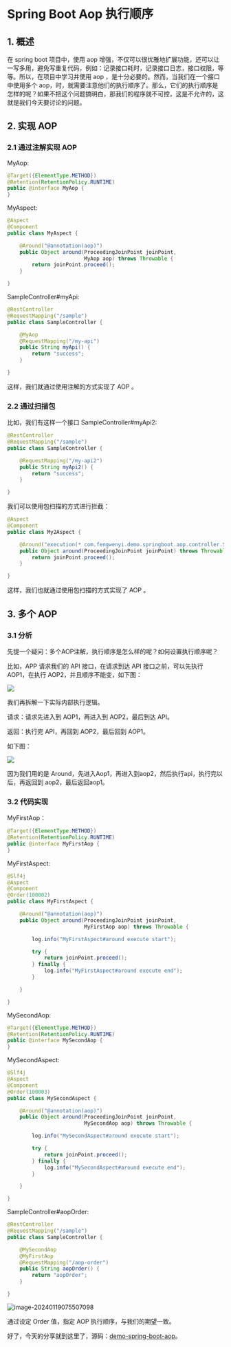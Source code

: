 # Spring Boot Aop 执行顺序



## 1. 概述

在 spring boot 项目中，使用 aop 增强，不仅可以很优雅地扩展功能，还可以让一写多用，避免写重复代码，例如：记录接口耗时，记录接口日志，接口权限，等等。所以，在项目中学习并使用 aop ，是十分必要的。然而，当我们在一个接口中使用多个 aop，时，就需要注意他们的执行顺序了。那么，它们的执行顺序是怎样的呢？如果不把这个问题搞明白，那我们的程序就不可控，这是不允许的，这就是我们今天要讨论的问题。



## 2. 实现 AOP

### 2.1 通过注解实现 AOP

MyAop:

```java
@Target({ElementType.METHOD})
@Retention(RetentionPolicy.RUNTIME)
public @interface MyAop {
}
```

MyAspect:

```java
@Aspect
@Component
public class MyAspect {

    @Around("@annotation(aop)")
    public Object around(ProceedingJoinPoint joinPoint, 
                         MyAop aop) throws Throwable {
        return joinPoint.proceed();
    }

}
```

SampleController#myApi:

```java
@RestController
@RequestMapping("/sample")
public class SampleController {

    @MyAop
    @RequestMapping("/my-api")
    public String myApi() {
        return "success";
    }

}
```

这样，我们就通过使用注解的方式实现了 AOP 。




### 2.2 通过扫描包

比如，我们有这样一个接口 SampleController#myApi2:

```java
@RestController
@RequestMapping("/sample")
public class SampleController {

    @RequestMapping("/my-api2")
    public String myApi2() {
        return "success";
    }

}
```

我们可以使用包扫描的方式进行拦截：

```java
@Aspect
@Component
public class My2Aspect {

    @Around("execution(* com.fengwenyi.demo.springboot.aop.controller.SampleController.myApi2(..))")
    public Object around(ProceedingJoinPoint joinPoint) throws Throwable {
        return joinPoint.proceed();
    }

}
```

这样，我们也就通过使用包扫描的方式实现了 AOP 。



## 3. 多个 AOP

### 3.1 分析

先提一个疑问：多个AOP注解，执行顺序是怎么样的呢？如何设置执行顺序呢？



比如，APP 请求我们的 API 接口，在请求到达 API 接口之前，可以先执行 AOP1，在执行 AOP2，并且顺序不能变，如下图：

![](https://images.fengwenyi.com/blog/spring-boot-aop-order/Xnip2024-01-16_10-52-00.jpg)

我们再拆解一下实际内部执行逻辑。

请求：请求先进入到 AOP1，再进入到 AOP2，最后到达 API。

返回：执行完 API，再回到 AOP2，最后回到 AOP1。

如下图：

![](https://images.fengwenyi.com/blog/spring-boot-aop-order/iShot_2024-01-16_11.17.19.png)

因为我们用的是 Around，先进入Aop1，再进入到aop2，然后执行api，执行完以后，再返回到 aop2，最后返回aop1。



### 3.2 代码实现

MyFirstAop：

```java
@Target({ElementType.METHOD})
@Retention(RetentionPolicy.RUNTIME)
public @interface MyFirstAop {
}
```

MyFirstAspect:

```java
@Slf4j
@Aspect
@Component
@Order(100002)
public class MyFirstAspect {

    @Around("@annotation(aop)")
    public Object around(ProceedingJoinPoint joinPoint, 
                         MyFirstAop aop) throws Throwable {

        log.info("MyFirstAspect#around execute start");

        try {
            return joinPoint.proceed();
        } finally {
            log.info("MyFirstAspect#around execute end");
        }

    }

}
```



MySecondAop:

```java
@Target({ElementType.METHOD})
@Retention(RetentionPolicy.RUNTIME)
public @interface MySecondAop {
}
```

MySecondAspect:

```java
@Slf4j
@Aspect
@Component
@Order(100003)
public class MySecondAspect {

    @Around("@annotation(aop)")
    public Object around(ProceedingJoinPoint joinPoint, 
                         MySecondAop aop) throws Throwable {

        log.info("MySecondAspect#around execute start");

        try {
            return joinPoint.proceed();
        } finally {
            log.info("MySecondAspect#around execute end");
        }

    }

}
```



SampleController#aopOrder:

```java
@RestController
@RequestMapping("/sample")
public class SampleController {

    @MySecondAop
    @MyFirstAop
    @RequestMapping("/aop-order")
    public String aopOrder() {
        return "aopOrder";
    }

}
```



![image-20240119075507098](https://images.fengwenyi.com/blog/spring-boot-aop-order/image-20240119075507098.png)

通过设定 Order 值，指定 AOP 执行顺序，与我们的期望一致。



好了，今天的分享就到这里了，源码：[demo-spring-boot-aop](https://github.com/fengwenyi/spring-boot-demo/tree/2.7.x/demo-spring-boot-aop)。